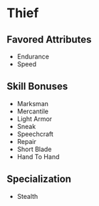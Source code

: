 # Thief


## Favored Attributes
- Endurance
- Speed

## Skill Bonuses
- Marksman
- Mercantile
- Light Armor
- Sneak
- Speechcraft
- Repair
- Short Blade
- Hand To Hand

## Specialization
- Stealth